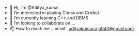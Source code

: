 - 👋 Hi, I’m @Aditya_kumar
- 👀 I’m interested in playing Chess and Cricket..
- 🌱 I’m currently learning C++ and DBMS
- 💞️ I’m looking to collaborate on ...
- 📫 How to reach me ...email : adityakumarraja043@gmail.com

<!---
Aditya-043/Aditya-043 is a ✨ special ✨ repository because its `README.md` (this file) appears on your GitHub profile.
You can click the Preview link to take a look at your changes.
--->

